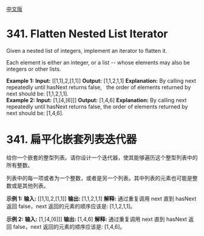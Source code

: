 [中文版](#chinese)
# 341. Flatten Nested List Iterator

Given a nested list of integers, implement an iterator to flatten it.

Each element is either an integer, or a list -- whose elements may also be integers or other lists.

**Example 1:**
**Input:** [[1,1],2,[1,1]]
**Output:** [1,1,2,1,1]
**Explanation:** By calling next repeatedly until hasNext returns false, 
             the order of elements returned by next should be: [1,1,2,1,1].
             
**Example 2:**
**Input:** [1,[4,[6]]]
**Output:** [1,4,6]
**Explanation:** By calling next repeatedly until hasNext returns false, the order of elements returned by next should be: [1,4,6].



<span id="chinese" ></span>

# 341. 扁平化嵌套列表迭代器

给你一个嵌套的整型列表。请你设计一个迭代器，使其能够遍历这个整型列表中的所有整数。

列表中的每一项或者为一个整数，或者是另一个列表。其中列表的元素也可能是整数或是其他列表。

**示例 1:**
**输入:** [[1,1],2,[1,1]]
**输出:** [1,1,2,1,1]
**解释:** 通过重复调用 next 直到 hasNext 返回 false，next 返回的元素的顺序应该是: [1,1,2,1,1]。

**示例 2:**
**输入:** [1,[4,[6]]]
**输出:** [1,4,6]
**解释:** 通过重复调用 next 直到 hasNext 返回 false，next 返回的元素的顺序应该是: [1,4,6]。